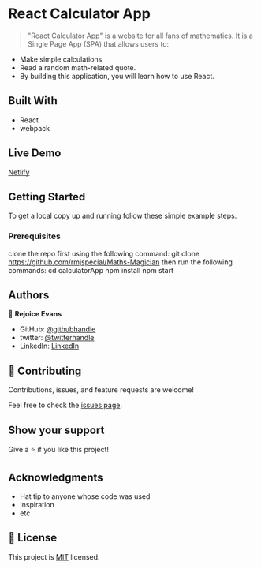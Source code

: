 # React Calculator App

> "React Calculator App" is a website for all fans of mathematics. It is a Single Page App (SPA) that allows users to:

- Make simple calculations.
- Read a random math-related quote.
- By building this application, you will learn how to use React.


## Built With

- React
- webpack

## Live Demo 

[Netlify](https://6318a1d5aa59b70d4375e739--voluble-frangipane-d5324a.netlify.app/)

## Getting Started

To get a local copy up and running follow these simple example steps.

### Prerequisites
clone the repo first using the following command:
git clone https://github.com/rmjspecial/Maths-Magician
then run the following commands:
  cd calculatorApp
  npm install
  npm start
  
## Authors

👤 **Rejoice Evans**

- GitHub: [@githubhandle]( https://github.com/rmjspecial)
- twitter:  [@twitterhandle](https://twitter.com/rmjspecial2)
- LinkedIn: [LinkedIn](https://www.linkedin.com/in/rejoice-evans-74882122a/)

## 🤝 Contributing

Contributions, issues, and feature requests are welcome!

Feel free to check the [issues page](https://github.com/rmjspecial/Maths-Magician/issues).

## Show your support

Give a ⭐️ if you like this project!

## Acknowledgments

- Hat tip to anyone whose code was used
- Inspiration
- etc

## 📝 License

This project is [MIT](./MIT.md) licensed.